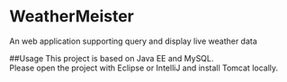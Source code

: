 # WeatherMeister
An web application supporting query and display live weather data

##Usage
This project is based on Java EE and MySQL.<br/>
Please open the project with Eclipse or IntelliJ and install Tomcat locally.
